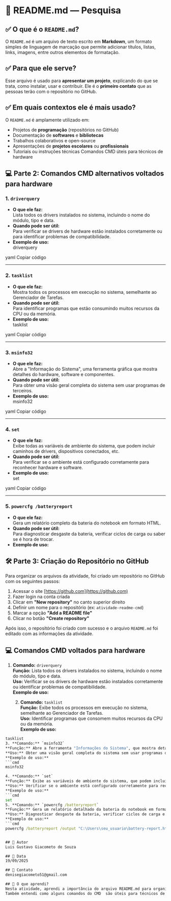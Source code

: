 # 📘 README.md — Pesquisa

## ✅ O que é o `README.md`?

O `README.md` é um arquivo de texto escrito em **Markdown**, um formato simples de linguagem de marcação que permite adicionar títulos, listas, links, imagens, entre outros elementos de formatação.

## ✅ Para que ele serve?

Esse arquivo é usado para **apresentar um projeto**, explicando do que se trata, como instalar, usar e contribuir. Ele é o **primeiro contato** que as pessoas terão com o repositório no GitHub.

## ✅ Em quais contextos ele é mais usado?

   
O `README.md` é amplamente utilizado em:

- Projetos de **programação** (repositórios no GitHub)
- Documentação de **softwares** e **bibliotecas**
- Trabalhos colaborativos e open-source
- Apresentações de **projetos escolares** ou **profissionais**
- Tutoriais ou instruções técnicas
Comandos CMD úteis para técnicos de hardware

## 💻 Parte 2: Comandos CMD alternativos voltados para hardware

### 1. `driverquery`
- **O que ele faz:**  
  Lista todos os drivers instalados no sistema, incluindo o nome do módulo, tipo e data.
- **Quando pode ser útil:**  
  Para verificar se drivers de hardware estão instalados corretamente ou para identificar problemas de compatibilidade.
- **Exemplo de uso:**  
driverquery

yaml
Copiar código

---

### 2. `tasklist`
- **O que ele faz:**  
Mostra todos os processos em execução no sistema, semelhante ao Gerenciador de Tarefas.
- **Quando pode ser útil:**  
Para identificar programas que estão consumindo muitos recursos da CPU ou da memória.
- **Exemplo de uso:**  
tasklist

yaml
Copiar código

---

### 3. `msinfo32`
- **O que ele faz:**  
Abre a "Informação do Sistema", uma ferramenta gráfica que mostra detalhes do hardware, software e componentes.
- **Quando pode ser útil:**  
Para obter uma visão geral completa do sistema sem usar programas de terceiros.
- **Exemplo de uso:**  
msinfo32

yaml
Copiar código

---

### 4. `set`
- **O que ele faz:**  
Exibe todas as variáveis de ambiente do sistema, que podem incluir caminhos de drivers, dispositivos conectados, etc.
- **Quando pode ser útil:**  
Para verificar se o ambiente está configurado corretamente para reconhecer hardware e software.
- **Exemplo de uso:**  
set

yaml
Copiar código

---

### 5. `powercfg /batteryreport`
- **O que ele faz:**  
Gera um relatório completo da bateria do notebook em formato HTML.
- **Quando pode ser útil:**  
Para diagnosticar desgaste da bateria, verificar ciclos de carga ou saber se é hora de trocar.
- **Exemplo de uso:**  



## 🛠️ Parte 3: Criação do Repositório no GitHub

Para organizar os arquivos da atividade, foi criado um repositório no GitHub com os seguintes passos:

1. Acessar o site [https://github.com](https://github.com)
2. Fazer login na conta criada
3. Clicar em **"New repository"** no canto superior direito
4. Definir um nome para o repositório (ex: `atividade-readme-cmd`)
5. Marcar a opção **"Add a README file"**
6. Clicar no botão **"Create repository"**

Após isso, o repositório foi criado com sucesso e o arquivo `README.md` foi editado com as informações da atividade.


## 💻 Comandos CMD voltados para hardware

1. **Comando:** `driverquery`  
**Função:** Lista todos os drivers instalados no sistema, incluindo o nome do módulo, tipo e data.  
**Uso:** Verificar se os drivers de hardware estão instalados corretamente ou identificar problemas de compatibilidade.  
**Exemplo de uso:**  


   2. **Comando:** `tasklist`  
**Função:** Exibe todos os processos em execução no sistema, semelhante ao Gerenciador de Tarefas.  
**Uso:** Identificar programas que consomem muitos recursos da CPU ou da memória.  
**Exemplo de uso:**
```cmd
tasklist
3. **Comando:** `msinfo32`  
**Função:** Abre a ferramenta "Informações do Sistema", que mostra detalhes do hardware, software e componentes do computador.  
**Uso:** Obter uma visão geral completa do sistema sem usar programas de terceiros.  
**Exemplo de uso:**
```cmd
msinfo32

4. **Comando:** `set`  
**Função:** Exibe as variáveis de ambiente do sistema, que podem incluir configurações relacionadas ao hardware e software.  
**Uso:** Verificar se o ambiente está configurado corretamente para reconhecer hardware e software.  
**Exemplo de uso:**
```cmd
set
5. **Comando:** `powercfg /batteryreport`  
**Função:** Gera um relatório detalhado da bateria do notebook em formato HTML.  
**Uso:** Diagnosticar desgaste da bateria, verificar ciclos de carga e avaliar a saúde da bateria.  
**Exemplo de uso:**
```cmd
powercfg /batteryreport /output "C:\Users\seu_usuario\battery-report.html"


## 👤 Autor  
Luis Gustavo Giacometo de Souza

## 📅 Data  
19/09/2025

## 📧 Contato  
denisegiacometo51@gmail.com

## 🧠 O que aprendi?  
Nesta atividade, aprendi a importância do arquivo README.md para organizar e apresentar informações sobre projetos no GitHub.  
Também entendi como alguns comandos do CMD  são úteis para técnicos de hardware, essas ferramentas são fundamentais para manter o funcionamento correto do hardware e do sistema operacional.

